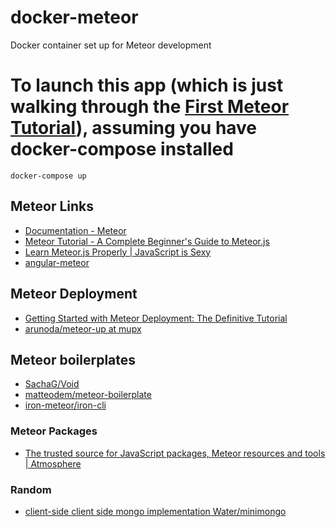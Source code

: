 # docker-meteor
Docker container set up for Meteor development

# To launch this app (which is just walking through the [First Meteor Tutorial][1]), assuming you have docker-compose installed

    docker-compose up

## Meteor Links
* [Documentation - Meteor](http://docs.meteor.com/#/basic/Template-onRendered)
* [Meteor Tutorial - A Complete Beginner's Guide to Meteor.js](http://meteortips.com/first-meteor-tutorial/)
* [Learn Meteor.js Properly | JavaScript is Sexy](http://javascriptissexy.com/learn-meteor-js-properly/)
* [angular-meteor](http://www.angular-meteor.com/)

## Meteor Deployment
* [Getting Started with Meteor Deployment: The Definitive Tutorial](http://meteortips.com/deployment-tutorial/)
* [arunoda/meteor-up at mupx](https://github.com/arunoda/meteor-up/tree/mupx)

## Meteor boilerplates
* [SachaG/Void](https://github.com/SachaG/Void)
* [matteodem/meteor-boilerplate](https://github.com/matteodem/meteor-boilerplate)
* [iron-meteor/iron-cli](https://github.com/iron-meteor/iron-cli)

### Meteor Packages
* [The trusted source for JavaScript packages, Meteor resources and tools | Atmosphere](https://atmospherejs.com/)

### Random
* [client-side client side mongo implementation Water/minimongo](https://github.com/mWater/minimongo)

[1]: http://meteortips.com/first-meteor-tutorial/
